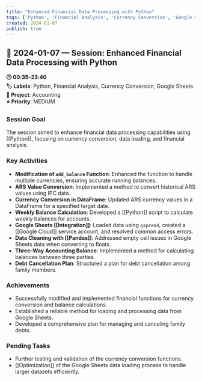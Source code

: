 ```yaml
---
title: "Enhanced Financial Data Processing with Python"
tags: ['Python', 'Financial Analysis', 'Currency Conversion', 'Google Sheets']
created: 2024-01-07
publish: true
---
```


## 📅 2024-01-07 — Session: Enhanced Financial Data Processing with Python

**🕒 00:35–23:40**  
**🏷️ Labels**: Python, Financial Analysis, Currency Conversion, Google Sheets  
**📂 Project**: Accounting  
**⭐ Priority**: MEDIUM  


### Session Goal
The session aimed to enhance financial data processing capabilities using [[Python]], focusing on currency conversion, data loading, and financial analysis.

### Key Activities
- **Modification of `add_balance` Function**: Enhanced the function to handle multiple currencies, ensuring accurate running balances.
- **ARS Value Conversion**: Implemented a method to convert historical ARS values using IPC data.
- **Currency Conversion in DataFrame**: Updated ARS currency values in a DataFrame for a specified target date.
- **Weekly Balance Calculation**: Developed a [[Python]] script to calculate weekly balances for accounts.
- **Google Sheets [[Integration]]**: Loaded data using `gspread`, created a [[Google Cloud]] service account, and resolved common access errors.
- **Data Cleaning with [[Pandas]]**: Addressed empty cell issues in Google Sheets data when converting to floats.
- **Three-Way Accounting Balance**: Implemented a method for calculating balances between three parties.
- **Debt Cancellation Plan**: Structured a plan for debt cancellation among family members.

### Achievements
- Successfully modified and implemented financial functions for currency conversion and balance calculations.
- Established a reliable method for loading and processing data from Google Sheets.
- Developed a comprehensive plan for managing and canceling family debts.

### Pending Tasks
- Further testing and validation of the currency conversion functions.
- [[Optimization]] of the Google Sheets data loading process to handle larger datasets efficiently.
